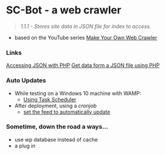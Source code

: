 # SC-Bot - a web crawler

> *1.1.1 - Stores site data in JSON file for index to access.*    

- based on the YouTube series [Make Your Own Web Crawler](https://www.youtube.com/playlist?list=PLBOh8f9FoHHjdsAWwUjKk-QOlmBw-0Bvr)  

### Links
[Accessing JSON with PHP](http://stackoverflow.com/questions/29308898/how-do-i-extract-data-from-json-with-php)
[Get data form a JSON file using PHP](http://stackoverflow.com/questions/19758954/get-data-from-json-file-with-php)

### Auto Updates  
- While testing on a Windows 10 machine with WAMP:  
  - [Using Task Scheduler](http://www.businesslegions.com/blog/2014/08/09/create-cron-jobs-wamp/)  
- After deployment, using a *cronjob*
  - [set the feed to automatically update](https://code.tutsplus.com/tutorials/scheduling-tasks-with-cron-jobs--net-8800)  

### Sometime, down the road a ways...
- use wp database instead of cache
- a plug in
